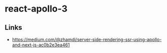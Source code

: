 # react-apollo-3

## Links
- https://medium.com/@zhamdi/server-side-rendering-ssr-using-apollo-and-next-js-ac0b2e3ea461

